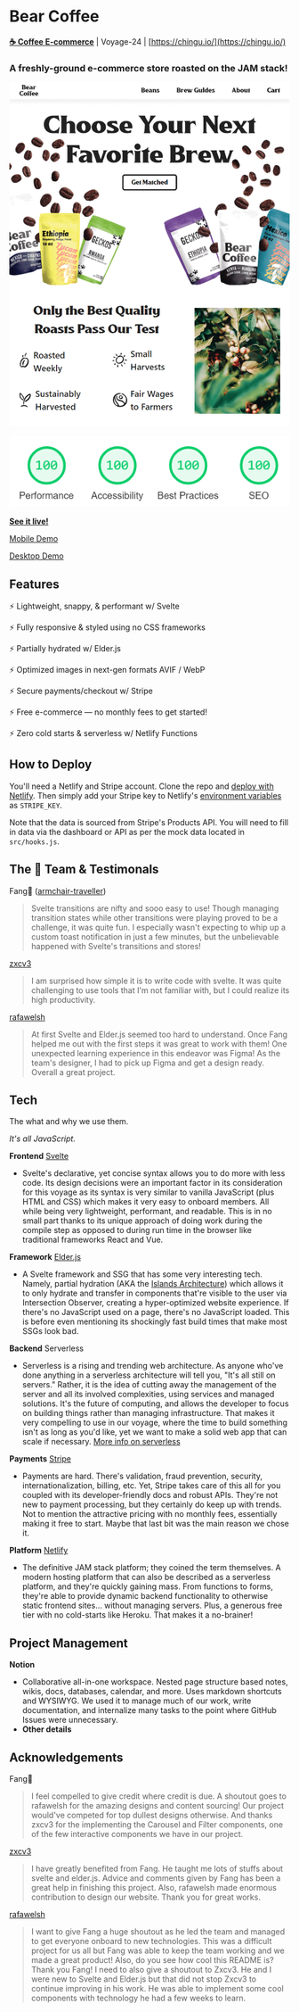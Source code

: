 # **Bear Coffee**

**[☕ Coffee E-commerce](https://bearcoffee.netlify.app/)** | Voyage-24 | [https://chingu.io/](https://chingu.io/)

### **A freshly-ground e-commerce store roasted on the JAM stack!**
<a href="https://bearcoffee.netlify.app/" target="_blank">
  <p align="center">
    <img alt="preview" src="./assets/images/README/bear_coffee_preview.png">
  </p>
</a>

<a href="https://lighthouse-dot-webdotdevsite.appspot.com//lh/html?url=https%3A%2F%2Fbearcoffee.netlify.app%2F" target="_blank">
  <p align="center">
    <img alt="lighthouse scores" src="./assets/images/README/lighthouse_scores.png">
  </p>
</a>

**[See it live!](https://bearcoffee.netlify.app/)**

[Mobile Demo](https://bearcoffee.netlify.app/demos/mobile_demo.webm)

[Desktop Demo](https://bearcoffee.netlify.app/demos/desktop_demo.webm)

## Features

⚡ Lightweight, snappy, & performant w/ Svelte

⚡ Fully responsive & styled using no CSS frameworks

⚡ Partially hydrated w/ Elder.js

⚡ Optimized images in next-gen formats AVIF / WebP

⚡ Secure payments/checkout w/ Stripe

⚡ Free e-commerce — no monthly fees to get started!

⚡ Zero cold starts & serverless w/ Netlify Functions

## How to Deploy

You'll need a Netlify and Stripe account. Clone the repo and [deploy with Netlify](https://docs.netlify.com/site-deploys/create-deploys/#deploy-with-git). Then simply add your Stripe key to Netlify's [environment variables](https://docs.netlify.com/configure-builds/environment-variables/#declare-variables) as `STRIPE_KEY`.

Note that the data is sourced from Stripe's Products API. You will need to fill in data via the dashboard or API as per the mock data located in `src/hooks.js`.

## The 🐻 Team & Testimonals

Fang🦁 ([armchair-traveller](https://github.com/armchair-traveller))

> Svelte transitions are nifty and sooo easy to use! Though managing transition states while other transitions were playing proved to be a challenge, it was quite fun. I especially wasn't expecting to whip up a custom toast notification in just a few minutes, but the unbelievable happened with Svelte's transitions and stores!

[zxcv3](https://github.com/zxcv3)

> I am surprised how simple it is to write code with svelte. It was quite challenging to use tools that I'm not familiar with, but I could realize its high productivity.

[rafawelsh](https://github.com/rafawelsh)

> At first Svelte and Elder.js seemed too hard to understand. Once Fang helped me out with the first steps it was great to work with them! One unexpected learning experience in this endeavor was Figma! As the team's designer, I had to pick up Figma and get a design ready. Overall a great project.

## **Tech**

The what and why we use them.

*It's all JavaScript.*

**Frontend** [Svelte](https://svelte.dev/)

- Svelte's declarative, yet concise syntax allows you to do more with less code. Its design decisions were an important factor in its consideration for this voyage as its syntax is very similar to vanilla JavaScript (plus HTML and CSS) which makes it very easy to onboard members. All while being very lightweight, performant, and readable. This is in no small part thanks to its unique approach of doing work during the compile step as opposed to during run time in the browser like traditional frameworks React and Vue.

**Framework** [Elder.js](https://github.com/elderjs/elderjs)

- A Svelte framework and SSG that has some very interesting tech. Namely, partial hydration (AKA the [Islands Architecture](https://jasonformat.com/islands-architecture/)) which allows it to only hydrate and transfer in components that're visible to the user via Intersection Observer, creating a hyper-optimized website experience. If there's no JavaScript used on a page, there's no JavaScript loaded. This is before even mentioning its shockingly fast build times that make most SSGs look bad.

**Backend** Serverless

- Serverless is a rising and trending web architecture. As anyone who've done anything in a serverless architecture will tell you, "It's all still on servers." Rather, it is the idea of cutting away the management of the server and all its involved complexities, using services and managed solutions. It's the future of computing, and allows the developer to focus on building things rather than managing infrastructure. That makes it very compelling to use in our voyage, where the time to build something isn't as long as you'd like, yet we want to make a solid web app that can scale if necessary. [More info on serverless](https://serverless.css-tricks.com/)

**Payments** [Stripe](https://stripe.com/)

- Payments are hard. There's validation, fraud prevention, security, internationalization, billing, etc. Yet, Stripe takes care of this all for you coupled with its developer-friendly docs and robust APIs. They're not new to payment processing, but they certainly do keep up with trends. Not to mention the attractive pricing with no monthly fees, essentially making it free to start. Maybe that last bit was the main reason we chose it.

**Platform** [Netlify](https://www.netlify.com/)

- The definitive JAM stack platform; they coined the term themselves. A modern hosting platform that can also be described as a serverless platform, and they're quickly gaining mass. From functions to forms, they're able to provide dynamic backend functionality to otherwise static frontend sites... without managing servers. Plus, a generous free tier with no cold-starts like Heroku. That makes it a no-brainer!

## **Project Management**

**Notion**

- Collaborative all-in-one workspace. Nested page structure based notes, wikis, docs, databases, calendar, and more. Uses markdown shortcuts and WYSIWYG. We used it to manage much of our work, write documentation, and internalize many tasks to the point where GitHub Issues were unnecessary.
- **Other details**

## Acknowledgements

Fang🦁

> I feel compelled to give credit where credit is due. A shoutout goes to rafawelsh for the amazing designs and content sourcing! Our project would've competed for top dullest designs otherwise. And thanks zxcv3 for the implementing the Carousel and Filter components, one of the few interactive components we have in our project.

[zxcv3](https://github.com/zxcv3)

> I have greatly benefited from Fang. He taught me lots of stuffs about svelte and elder.js. Advice and comments given by Fang has been a great help in finishing this project. Also, rafawelsh made enormous contribution to design our website. Thank you for great works.

[rafawelsh](https://github.com/rafawelsh)

> I want to give Fang a huge shoutout as he led the team and managed to get everyone onboard to new technologies. This was a difficult project for us all but Fang was able to keep the team working and we made a great product! Also, do you see how cool this README is? Thank you Fang! I need to also give a shoutout to Zxcv3. He and I were new to Svelte and Elder.js but that did not stop Zxcv3 to continue improving in his work. He was able to implement some cool components with technology he had a few weeks to learn.
